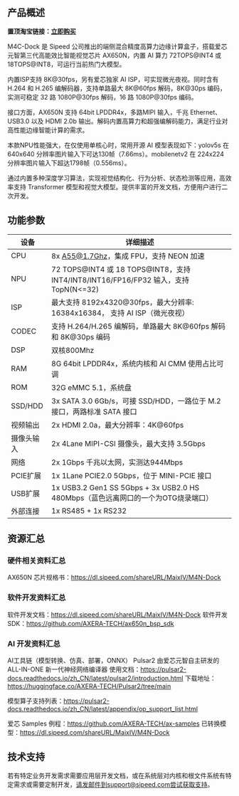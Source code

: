 ## 产品概述

**置顶淘宝链接：[立即购买](https://item.taobao.com/item.htm?spm=1619a.1.0.0.3f0865abb4Wq5c&id=744014549573&ns=1&abbucket=18#detail)**

M4C-Dock 是 Sipeed 公司推出的端侧混合精度高算力边缘计算盒子，搭载爱芯元智第三代高能效比智能视觉芯片 AX650N，内置 AI 算力 72TOPS@INT4 或 18TOPS@INT8，可运行当前热门大模型。

内置ISP支持 8K@30fps，另有爱芯独家 AI ISP，可实现微光夜视。同时含有 H.264 和 H.265 编解码器，支持单路最大 8K@60fps 解码，8K@30ps 编码，实测可稳定 32 路 1080P@30fps 解码，16 路 1080P@30fps 编码。

接口方面，AX650N 支持 64bit LPDDR4x，多路MIPI 输入，千兆 Ethernet、USB3.0 以及 HDMI 2.0b 输出。解码内置高算力和超强编解码能力，满足行业对高性能边缘智能计算的需求。

本款NPU性能强大，在仅使用单核心时，常用开源 AI 模型表现如下：yolov5s 在 640x640 分辨率图片输入下可达130帧（7.66ms）。mobilenetv2 在 224x224 分辨率图片输入下超达1798帧（0.556ms）。

通过内置多种深度学习算法，实现视觉结构化、行为分析、状态检测等应用，高效率支持 Transformer 模型和视觉大模型。提供丰富的开发文档，方便用户进行二次开发。

## 功能参数

| 设备      | 详细描述                                                                          |
| ------- | ----------------------------------------------------------------------------- |
| CPU     | 8x A55@1.7Ghz，集成 FPU，支持 NEON 加速                                               |
| NPU     | 72 TOPS@INT4 或 18 TOPS@INT8，支持 INT4/INT8/INT16/FP16/FP32 输入，支持 TopN(N<=32) |
| ISP     | 最大支持 8192x4320@30fps，最大分辨率: 16384x16384， 支持 AI ISP（微光夜视）                      |
| CODEC   | 支持 H.264/H.265 编解码，单路最大 8K@60fps 解码和 8K@30ps 编码                               |
| DSP     | 双核800Mhz                                                                      |
| RAM     | 8G 64bit LPDDR4x，系统内核和 AI CMM 使用占比可调                                          |
| ROM     | 32G eMMC 5.1，系统盘                                                              |
| SSD/HDD | 3x SATA 3.0 6Gb/s，可接 SSD/HDD，一路位于 M.2 接口，两路标准 SATA 接口                         |
| 视频输出    | 2x HDMI 2.0a，最大分辨率：4K@60fps                                                   |
| 摄像头输入   | 2x 4Lane MIPI-CSI 摄像头，最大支持 3.5Gbps                                            |
| 网络      | 2x 1Gbps 千兆以太网，实测达944Mbps                                                     |
| PCIE扩展  | 1x 1Lane PCIE2.0 5Gbps，位于 MINI-PCIE 接口                                        |
| USB扩展   | 1x USB3.2 Gen1 SS 5Gbps + 3x USB2.0 HS 480Mbps（蓝色远离网口的一个为OTG烧录端口）             |
| 外部连接    | 1x RS485 + 1x RS232                                                           |

## 资源汇总

### 硬件相关资料汇总

AX650N 芯片规格书：https://dl.sipeed.com/shareURL/MaixIV/M4N-Dock

### 软件开发资料汇总
软件开发文档：https://dl.sipeed.com/shareURL/MaixIV/M4N-Dock
软件开发SDK：https://github.com/AXERA-TECH/ax650n_bsp_sdk

### AI 开发资料汇总
AI工具链（模型转换、仿真、部署，ONNX）
Pulsar2 由爱芯元智自主研发的 ALL-IN-ONE 新一代神经网络编译器
使用文档：https://pulsar2-docs.readthedocs.io/zh_CN/latest/pulsar2/introduction.html
下载地址：https://huggingface.co/AXERA-TECH/Pulsar2/tree/main

模型算子支持列表：https://pulsar2-docs.readthedocs.io/zh_CN/latest/appendix/op_support_list.html

爱芯 Samples 例程：https://github.com/AXERA-TECH/ax-samples
已转换模型：https://dl.sipeed.com/shareURL/MaixIV/M4N-Dock


## 技术支持
若有特定业务开发需求需要应用层开发文档，或在系统层对内核和根文件系统有特定需求或需要定制开发，请发邮件到support@sipeed.com尝试获取支持。
